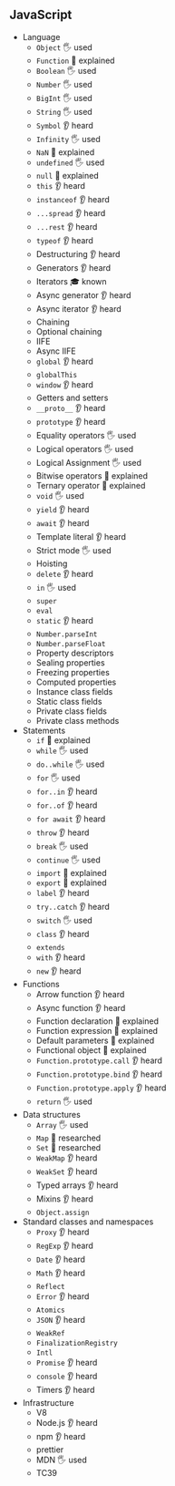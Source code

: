 ## JavaScript

- Language
  - `Object` 🖐️ used
  - `Function` 🙋 explained
  - `Boolean` 🖐️ used
  - `Number` 🖐️ used
  - `BigInt` 🖐️ used
  - `String` 🖐️ used
  - `Symbol` 👂 heard
  - `Infinity` 🖐️ used
  - `NaN` 🙋 explained
  - `undefined` 🖐️ used
  - `null` 🙋 explained
  - `this` 👂 heard
  - `instanceof` 👂 heard
  - `...spread` 👂 heard
  - `...rest` 👂 heard
  - `typeof` 👂 heard
  - Destructuring 👂 heard
  - Generators 👂 heard
  - Iterators 🎓 known
  - Async generator 👂 heard
  - Async iterator 👂 heard
  - Chaining
  - Optional chaining
  - IIFE
  - Async IIFE
  - `global` 👂 heard
  - `globalThis`
  - `window` 👂 heard
  - Getters and setters
  - `__proto__` 👂 heard
  - `prototype` 👂 heard
  - Equality operators 🖐️ used
  - Logical operators 🖐️ used
  - Logical Assignment 🖐️ used
  - Bitwise operators 🙋 explained
  - Ternary operator 🙋 explained
  - `void` 🖐️ used
  - `yield` 👂 heard
  - `await` 👂 heard
  - Template literal 👂 heard
  - Strict mode 🖐️ used
  - Hoisting
  - `delete` 👂 heard
  - `in` 🖐️ used
  - `super`
  - `eval`
  - `static` 👂 heard
  - `Number.parseInt`
  - `Number.parseFloat`
  - Property descriptors
  - Sealing properties
  - Freezing properties
  - Computed properties
  - Instance class fields
  - Static class fields
  - Private class fields
  - Private class methods
- Statements
  - `if` 🙋 explained
  - `while` 🖐️ used
  - `do..while` 🖐️ used
  - `for` 🖐️ used
  - `for..in` 👂 heard
  - `for..of` 👂 heard
  - `for await` 👂 heard
  - `throw` 👂 heard
  - `break` 🖐️ used
  - `continue` 🖐️ used
  - `import` 🙋 explained
  - `export` 🙋 explained
  - `label` 👂 heard
  - `try..catch` 👂 heard
  - `switch` 🖐️ used
  - `class` 👂 heard
  - `extends`
  - `with` 👂 heard
  - `new` 👂 heard
- Functions
  - Arrow function 👂 heard
  - Async function 👂 heard
  - Function declaration 🙋 explained
  - Function expression 🙋 explained
  - Default parameters 🙋 explained
  - Functional object 🙋 explained
  - `Function.prototype.call` 👂 heard
  - `Function.prototype.bind` 👂 heard
  - `Function.prototype.apply` 👂 heard
  - `return` 🖐️ used
- Data structures
  - `Array` 🖐️ used
  - `Map` 🔬 researched
  - `Set` 🔬 researched
  - `WeakMap` 👂 heard
  - `WeakSet` 👂 heard
  - Typed arrays 👂 heard
  - Mixins 👂 heard
  - `Object.assign`
- Standard classes and namespaces
  - `Proxy` 👂 heard
  - `RegExp` 👂 heard
  - `Date` 👂 heard
  - `Math` 👂 heard
  - `Reflect`
  - `Error` 👂 heard
  - `Atomics`
  - `JSON` 👂 heard
  - `WeakRef`
  - `FinalizationRegistry`
  - `Intl`
  - `Promise` 👂 heard
  - `console` 👂 heard
  - Timers 👂 heard
- Infrastructure
  - V8
  - Node.js 👂 heard
  - npm 👂 heard
  - prettier
  - MDN 🖐️ used
  - TC39
